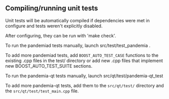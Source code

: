 Compiling/running unit tests
------------------------------------

Unit tests will be automatically compiled if dependencies were met in configure
and tests weren't explicitly disabled.

After configuring, they can be run with 'make check'.

To run the pandemiad tests manually, launch src/test/test_pandemia .

To add more pandemiad tests, add `BOOST_AUTO_TEST_CASE` functions to the existing
.cpp files in the test/ directory or add new .cpp files that
implement new BOOST_AUTO_TEST_SUITE sections.

To run the pandemia-qt tests manually, launch src/qt/test/pandemia-qt_test

To add more pandemia-qt tests, add them to the `src/qt/test/` directory and
the `src/qt/test/test_main.cpp` file.
